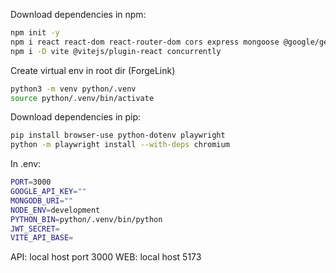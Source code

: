 Download dependencies in npm:

```bash
npm init -y
npm i react react-dom react-router-dom cors express mongoose @google/generative-ai bcryptjs jsonwebtoken
npm i -D vite @vitejs/plugin-react concurrently
```

Create virtual env in root dir (ForgeLink)

```bash
python3 -m venv python/.venv
source python/.venv/bin/activate
```

Download dependencies in pip:

```bash
pip install browser-use python-dotenv playwright
python -m playwright install --with-deps chromium

```

In .env:

```bash
PORT=3000
GOOGLE_API_KEY=""
MONGODB_URI=""
NODE_ENV=development
PYTHON_BIN=python/.venv/bin/python
JWT_SECRET=
VITE_API_BASE=
```

API: local host port 3000
WEB: local host 5173
